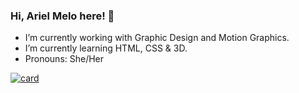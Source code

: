 <h3>Hi, Ariel Melo here! 👋</h3>

- I’m currently working with Graphic Design and Motion Graphics.
- I’m currently learning HTML, CSS & 3D.
- Pronouns: She/Her

[![card](https://github-readme-stats.vercel.app/api?username=arielgmelo&theme=dracula&show_icons=true)](https://github.com/anuraghazra/github-readme-stats)
